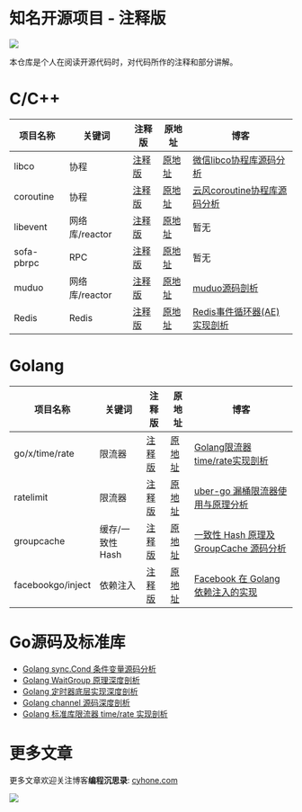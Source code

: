 # 知名开源项目 - 注释版

[![](https://badgen.net/badge/icon/Blog?icon=rss&label)](https://www.cyhone.com/)

本仓库是个人在阅读开源代码时，对代码所作的注释和部分讲解。

# C/C++
| 项目名称 | 关键词 | 注释版 | 原地址 | 博客 |
| ------| ------ | ------ | ------ | ------ |
| libco | 协程 |[注释版](https://github.com/chenyahui/annotated_code/tree/master/libco)| [原地址](https://github.com/Tencent/libco)|[微信libco协程库源码分析](http://www.cyhone.com/articles/analysis-of-libco/) | 
| coroutine | 协程 |[注释版](https://github.com/chenyahui/annotated_code/tree/master/coroutine)|[原地址](https://github.com/cloudwu/coroutine)| [云风coroutine协程库源码分析](http://www.cyhone.com/articles/analysis-of-cloudwu-coroutine/) | 
| libevent | 网络库/reactor |[注释版](https://github.com/chenyahui/annotated_code/tree/master/libevent)| [原地址](https://github.com/libevent/libevent)| 暂无 |
| sofa-pbrpc | RPC |[注释版](https://github.com/chenyahui/annotated_code/tree/master/sofa-pbrpc)| [原地址](https://github.com/baidu/sofa-pbrpc)|暂无 |
| muduo | 网络库/reactor |[注释版](https://github.com/chenyahui/annotated_code/tree/master/muduo)|[原地址](https://github.com/chenshuo/muduo) |[muduo源码剖析](http://www.cyhone.com/articles/analysis-of-muduo/) |
| Redis | Redis |[注释版](https://github.com/chenyahui/AnnotatedCode/tree/master/redis-5.0)|[原地址](https://github.com/antirez/redis)|[Redis事件循环器(AE)实现剖析](https://www.cyhone.com/articles/analysis-of-redis-ae/)|

# Golang
| 项目名称 | 关键词 | 注释版 | 原地址 | 博客 |
| ------| ------ | ------ | ------ | ------ |
| go/x/time/rate| 限流器 |[注释版](https://github.com/chenyahui/AnnotatedCode/tree/master/go/x/time)|[原地址](https://github.com/golang/time)|[Golang限流器time/rate实现剖析](https://www.cyhone.com/articles/analisys-of-golang-rate/)|
|ratelimit|限流器|[注释版](https://github.com/chenyahui/AnnotatedCode/tree/master/uber-go/ratelimit)|[原地址](https://github.com/uber-go/ratelimit)|[uber-go 漏桶限流器使用与原理分析](https://www.cyhone.com/articles/analysis-of-uber-go-ratelimit/)|
|groupcache|缓存/一致性Hash|[注释版](https://github.com/chenyahui/AnnotatedCode/tree/master/groupcache)| [原地址](https://github.com/golang/groupcache)|[一致性 Hash 原理及 GroupCache 源码分析](https://www.cyhone.com/articles/consistent-hash-of-groupcache/)|
|facebookgo/inject|依赖注入|[注释版](https://github.com/chenyahui/AnnotatedCode/tree/master/inject)|[原地址](github.com/facebookgo/inject)|[Facebook 在 Golang 依赖注入的实现](https://www.cyhone.com/articles/facebookgo-inject/)|

# Go源码及标准库
- [Golang sync.Cond 条件变量源码分析](https://www.cyhone.com/articles/golang-sync-cond/)
- [Golang WaitGroup 原理深度剖析](https://www.cyhone.com/articles/golang-waitgroup/)
- [Golang 定时器底层实现深度剖析](https://www.cyhone.com/articles/analysis-of-golang-timer/)
- [Golang channel 源码深度剖析](https://www.cyhone.com/articles/analysis-of-golang-channel/)
- [Golang 标准库限流器 time/rate 实现剖析](https://www.cyhone.com/articles/analisys-of-golang-rate/)

# 更多文章
更多文章欢迎关注博客**编程沉思录**: [cyhone.com](https://www.cyhone.com)

![](https://www.cyhone.com/img/wechat_subscriber_search.png)